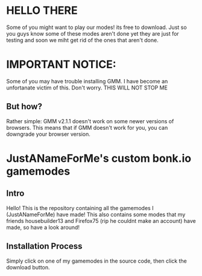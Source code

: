 # HELLO THERE
Some of you might want to play our modes! its free to download. Just so you guys know some of these modes aren't done yet they are just for testing and soon we miht get rid of the ones that aren't done.



# IMPORTANT NOTICE:
Some of you may have trouble installing GMM. I have become an unfortanate victim of this. Don't worry. THIS WILL NOT STOP ME
   ## But how?
   Rather simple: GMM v2.1.1 doesn't work on some newer versions of browsers. This means that if GMM doesn't work for you, you can downgrade your browser version.

# JustANameForMe's custom bonk.io gamemodes
   ## Intro
   Hello! This is the repository containing all the gamemodes I (JustANameForMe) have made!
   This also contains some modes that my friends housebuilder13 and Firefox75 (rip he couldnt make an account) have made, so have a look around!
   ## Installation Process
   Simply click on one of my gamemodes in the source code, then click the download button.
